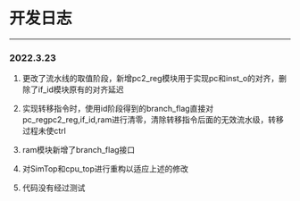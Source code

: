 # 开发日志  

***  

### 2022.3.23

1. 更改了流水线的取值阶段，新增pc2_reg模块用于实现pc和inst_o的对齐，删除了if_id模块原有的对齐延迟  

2. 实现转移指令时，使用id阶段得到的branch_flag直接对pc_regpc2_reg,if_id,ram进行清零，清除转移指令后面的无效流水级，转移过程未使ctrl  

3. ram模块新增了branch_flag接口  

4. 对SimTop和cpu_top进行重构以适应上述的修改     
  
5. 代码没有经过测试  

